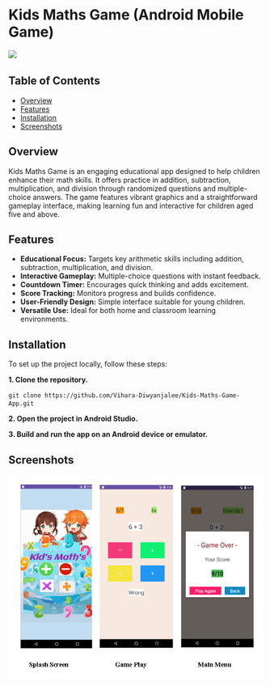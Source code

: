 # Kids Maths Game (Android Mobile Game)

<p><a href="https://github.com/Vihara-Diwyanjalee"><img src="https://skillicons.dev/icons?i=kotlin,androidstudio,git,github" width=200></a></p>

## Table of Contents

- [Overview](#overview)
- [Features](#features)
- [Installation](#installation)
- [Screenshots](#screenshots)

## Overview

Kids Maths Game is an engaging educational app designed to help children enhance their math skills. It offers practice in addition, subtraction, multiplication, and division through randomized questions and multiple-choice answers. The game features vibrant graphics and a straightforward gameplay interface, making learning fun and interactive for children aged five and above.

## Features

- **Educational Focus:** Targets key arithmetic skills including addition, subtraction, multiplication, and division.
- **Interactive Gameplay:** Multiple-choice questions with instant feedback.
- **Countdown Timer:** Encourages quick thinking and adds excitement.
- **Score Tracking:** Monitors progress and builds confidence.
- **User-Friendly Design:** Simple interface suitable for young children.
- **Versatile Use:** Ideal for both home and classroom learning environments.

## Installation

To set up the project locally, follow these steps:

**1. Clone the repository.**

```
git clone https://github.com/Vihara-Diwyanjalee/Kids-Maths-Game-App.git
```

**2. Open the project in Android Studio.**

**3. Build and run the app on an Android device or emulator.**

## Screenshots

<img src="https://github.com/Vihara-Diwyanjalee/Kids-Maths-Game-App/blob/main/app/src/main/res/drawable/sceenshots.png" alt="KidsMathsGame-Screenshots" width=1000>
